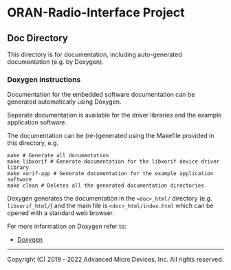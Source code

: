 # ORAN-Radio-Interface Project

## Doc Directory

This directory is for documentation, including auto-generated documentation (e.g. by Doxygen).

### Doxygen instructions

Documentation for the embedded software documentation can be generated automatically using Doxygen.

Separate documentation is available for the driver libraries and the example application software.

The documentation can be (re-)generated using the Makefile provided in this directory, e.g.
```
make # Generate all documentation
make libxorif # Generate documentation for the libxorif device driver library
make xorif-app # Generate documentation for the example application software
make clean # Deletes all the generated documentation directories
```

Doxygen generates the documentation in the `<doc>_html/` directory (e.g. `libxorif_html/`) and the main file is `<doc>_html/index.html` which can be opened with a standard web browser.

For more information on Doxygen refer to:
* [Doxygen](http://www.doxygen.nl/)

---

Copyright (C) 2019 - 2022  Advanced Micro Devices, Inc.  All rights reserved.
